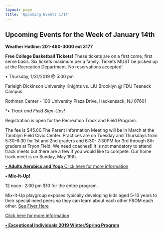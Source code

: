 ```yaml
---
layout: page
title: 'Upcoming Events 1/14'
---
```

 
## Upcoming Events for the Week of January 14th

**Weather Hotline: 201-460-3000 ext 3177**

**Free College Basketball Tickets!** These tickets are on a first come, first serve basis.
Six tickets maximum per a family. Tickets MUST be picked up at the Recreation
Department. No reservations accepted!

• Thursday, 1/31/2019 @ 5:00 pm

Farleigh Dickinson University Knights vs. LIU Brooklyn @ FDU Teaneck Campus

Rothman Center - 100 University Plaza Drive, Hackensack, NJ 07601

**• Track and Field Sign-Ups!*

Registration is open for the Recreation Track and Field Program.

The fee is $45.00.The Parent Information Meeting will be in March at the Tamblyn Field Civic
Center. Practices are on Tuesday and Thursdays from 5:30-6:30 for 1st and 2nd graders and 6:30-
7:30PM for 3rd through 8th graders at Tryon Field. We need coaches!! It is not mandatory to
attend track meets but there are a few if you would like to compete. Our home track meet is
on Sunday, May 19th.


[**• Adults Aerobics and Yoga** Click here for more information](/departments/recreation/sports-and-activities/adult-catalog/)


**• Mix-It-Up!** 

12 noon- 2:00 pm  $10 for the entire program.

Mix-It-Up playgroup exposes typically developing kids aged 5-13 years to their
special need peers so they can learn about each other FROM each other. [See Flyer Here](https://storage.googleapis.com/static.rutherford-nj.com/recreation/posts/MIx%20it%20up%20flyer%20-%202018-2019.pdf)

[Click here for more information](https://storage.googleapis.com/static.rutherford-nj.com/recreation/posts/MIx%20it%20up%20flyer%20-%202018-2019.pdf)

[**• Exceptional Individuals 2019 Winter/Spring Program**](https://storage.googleapis.com/static.rutherford-nj.com/recreation/upcoming-events/Winter-Spring%202019%20Exceptional%20Individuals%20Page.pdf)
